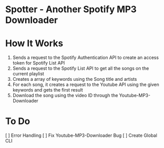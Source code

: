 # Spotter - Another Spotify MP3 Downloader

# How It Works
1. Sends a request to the Spotify Authentication API to create an access token for Spotify List API
2. Sends a request to the Spotify List API to get all the songs on the current playlist
3. Creates a array of keywords using the Song title and artists 
4. For each song, it creates a request to the Youtube API using the given keywords and gets the first result
5. Download the song using the video ID through the Youtube-MP3-Downloader

# To Do
[ ] Error Handling
[ ] Fix Youtube-MP3-Downloader Bug
[ ] Create Global CLI
